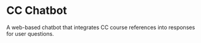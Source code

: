 # CC Chatbot

A web-based chatbot that integrates CC course references into responses for user questions.
